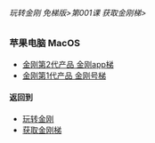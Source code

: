 ###### 玩转金刚 免梯版>第001课 获取金刚梯>


### 苹果电脑 MacOS

- [金刚第2代产品 金刚app梯]()
- [金刚第1代产品 金刚号梯]()


#### 返回到
- [玩转金刚](https://github.com/a2zitpro/web/blob/master/LadderFree/main.md)
- [获取金刚梯](https://github.com/a2zitpro/web/blob/master/LadderFree/GetLadder/GetLadder.md)
